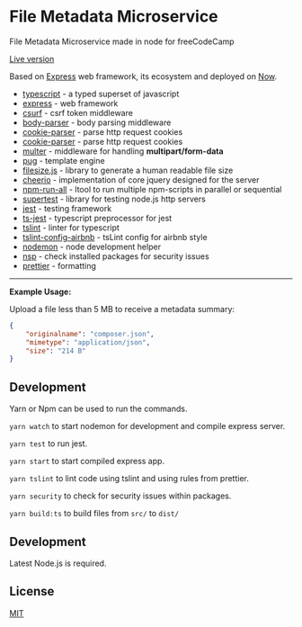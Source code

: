 # File Metadata Microservice

File Metadata Microservice made in node for freeCodeCamp

[Live version](https://file-metadata-microservice-otkvgkfslu.now.sh/)

Based on [Express](https://github.com/expressjs/express) web framework, its
ecosystem and deployed on [Now](https://zeit.co/now).

* [typescript](https://github.com/Microsoft/TypeScript) - a typed superset of javascript
* [express](https://github.com/expressjs/express) - web framework
* [csurf](https://github.com/expressjs/csurf) - csrf token middleware
* [body-parser](https://github.com/expressjs/body-parser) - body parsing middleware
* [cookie-parser](https://github.com/expressjs/cookie-parser) - parse http request cookies
* [cookie-parser](https://github.com/expressjs/cookie-parser) - parse http request cookies
* [multer](https://github.com/expressjs/multer) - middleware for handling __multipart/form-data__
* [pug](https://github.com/pugjs/pug) - template engine
* [filesize.js](https://github.com/avoidwork/filesize.js) - library to generate a human readable file size
* [cheerio](https://github.com/cheeriojs/cheerio) - implementation of core jquery designed for the server
* [npm-run-all](https://github.com/mysticatea/npm-run-all) - ltool to run multiple npm-scripts in parallel or sequential
* [supertest](https://github.com/visionmedia/supertest) - library for testing node.js http servers
* [jest](https://github.com/facebook/jest/) - testing framework
* [ts-jest](https://github.com/kulshekhar/ts-jest) - typescript preprocessor for jest
* [tslint](https://github.com/palantir/tslint) - linter for typescript
* [tslint-config-airbnb](https://github.com/progre/tslint-config-airbnb) - tsLint config for airbnb style
* [nodemon](https://github.com/remy/nodemon/) - node development helper
* [nsp](https://github.com/nodesecurity/nsp/) - check installed packages for security issues
* [prettier](https://github.com/prettier/prettier/) - formatting

---

**Example Usage:**

Upload a file less than 5 MB to receive a metadata summary:

```json
{
    "originalname": "composer.json",
    "mimetype": "application/json",
    "size": "214 B"
}
```


## Development

Yarn or Npm can be used to run the commands.

`yarn watch` to start nodemon for development and compile express server.

`yarn test` to run jest.

`yarn start` to start compiled express app.

`yarn tslint` to lint code using tslint and using rules from prettier.

`yarn security` to check for security issues within packages.

`yarn build:ts` to build files from `src/` to `dist/`

## Development

Latest Node.js is required.

## License

[MIT](LICENSE)
